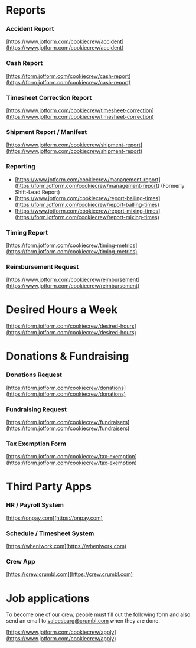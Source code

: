 # Reports

### Accident Report
[https://www.jotform.com/cookiecrew/accident](https://www.jotform.com/cookiecrew/accident)

### Cash Report
[https://form.jotform.com/cookiecrew/cash-report](https://form.jotform.com/cookiecrew/cash-report)

### Timesheet Correction Report
[https://www.jotform.com/cookiecrew/timesheet-correction](https://www.jotform.com/cookiecrew/timesheet-correction)

### Shipment Report / Manifest
[https://www.jotform.com/cookiecrew/shipment-report](https://www.jotform.com/cookiecrew/shipment-report)

### Reporting
- [https://www.jotform.com/cookiecrew/management-report](https://form.jotform.com/cookiecrew/management-report) (Formerly Shift-Lead Report)
- [https://www.jotform.com/cookiecrew/report-balling-times](https://form.jotform.com/cookiecrew/report-balling-times)
- [https://www.jotform.com/cookiecrew/report-mixing-times](https://form.jotform.com/cookiecrew/report-mixing-times)

### Timing Report
[https://form.jotform.com/cookiecrew/timing-metrics](https://form.jotform.com/cookiecrew/timing-metrics)

### Reimbursement Request
[https://www.jotform.com/cookiecrew/reimbursement](https://www.jotform.com/cookiecrew/reimbursement)

# Desired Hours a Week
[https://form.jotform.com/cookiecrew/desired-hours](https://form.jotform.com/cookiecrew/desired-hours)

# Donations & Fundraising

### Donations Request
[https://form.jotform.com/cookiecrew/donations](https://form.jotform.com/cookiecrew/donations)

### Fundraising Request
[https://form.jotform.com/cookiecrew/fundraisers](https://form.jotform.com/cookiecrew/fundraisers)

### Tax Exemption Form
[https://form.jotform.com/cookiecrew/tax-exemption](https://form.jotform.com/cookiecrew/tax-exemption)

# Third Party Apps

### HR / Payroll System
[https://onpay.com](https://onpay.com)

### Schedule / Timesheet System
[https://wheniwork.com](https://wheniwork.com)

### Crew App
[https://crew.crumbl.com](https://crew.crumbl.com)

# Job applications
To become one of our crew, people must fill out the following form and also send an email to <a href="mailto:valeesburg@crumbl.com?subject=Job Application">valeesburg@crumbl.com</a> when they are done.

[https://www.jotform.com/cookiecrew/apply](https://www.jotform.com/cookiecrew/apply)

